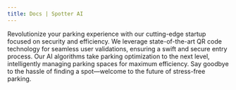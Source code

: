 ```yaml
---
title: Docs | Spotter AI
---
```

Revolutionize your parking experience with our cutting-edge startup focused on security and efficiency. We leverage state-of-the-art QR code technology for seamless user validations, ensuring a swift and secure entry process. Our AI algorithms take parking optimization to the next level, intelligently managing parking spaces for maximum efficiency. Say goodbye to the hassle of finding a spot—welcome to the future of stress-free parking.

